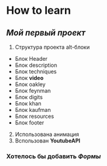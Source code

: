# How to learn

## _Мой первый проект_
1. Структура проекта alt-блоки
* Блок Header
* Блок description
* Блок techniques
* Блок **video**
* Блок oakley
* Блок feynman
* Блок digits
* Блок khan
* Блок kaufman
* Блок resources
* Блок footer
2. Использована анимация
3. Bспользован  __YoutubeAPI__

### Хотелось бы добавить _Формы_
